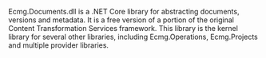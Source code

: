 ﻿Ecmg.Documents.dll is a .NET Core library for abstracting documents, versions and metadata.  It is a free version of a portion of the original Content Transformation Services framework.  This library is the kernel library for several other libraries, including Ecmg.Operations, Ecmg.Projects and multiple provider libraries.